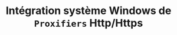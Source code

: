 ---
layout: page
categories: mission
title: "Intégration système Windows de `Proxifiers` Http/Https"
categories: 'mission'
start_date: 2021-12-01
end_date: 2022-06-01
skills:
  - Desktop
company: Olfeo
team : 10 Developpeurs, 1 Product Owner et 1 Scrum Master
position: «Expert» C#/Microsoft
status: Indépendant/Ikigïa
achievements:
  - Correction du client lourd (C#) de la solution `OnPremise`
  - Correction et évolution du Client lourd (Golang) de la solution `SaaS`
environments:
  - SCRUM
  - Golang
  - C#
  - JIRA
  - Jenkins
  - GIT
input_skill:
 - "J'ai pu appoter la vision de l'environement Microsoft comme prévu."
output_skill:
 - "La mission ma permis de monter en compétance sur Golang."
story: |
  **Olfeo** prend le virage de la plateforme `SaaS` pour ses solutions de protection de navigation sur Internet. Et dans se cadre propose un client Proxyfier multi-plateformes.
---
